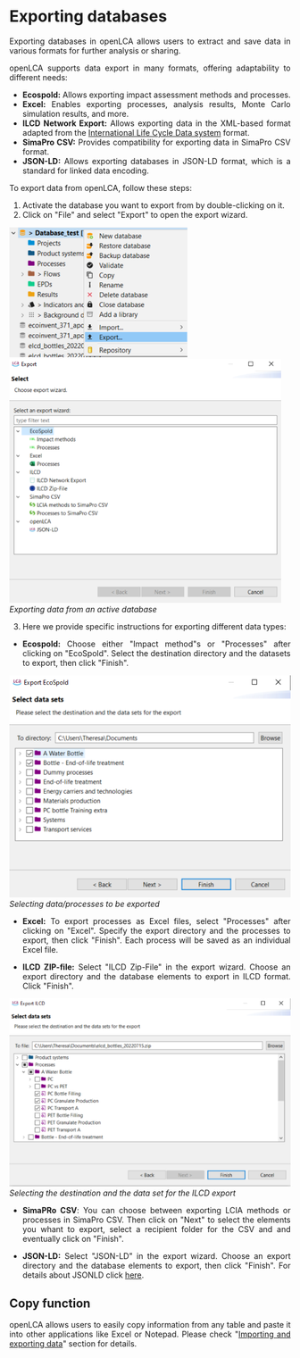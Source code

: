 # Exporting databases

<div style='text-align: justify;'>

Exporting databases in openLCA allows users to extract and save data in various formats for further analysis or sharing.

openLCA supports data export in many formats, offering adaptability to different needs:

- **Ecospold:** Allows exporting impact assessment methods and processes.
- **Excel:** Enables exporting processes, analysis results, Monte Carlo simulation results, and more. 
- **ILCD Network Export:** Allows exporting data in the XML-based format adapted from the [International Life Cycle Data system](<https://eplca.jrc.ec.europa.eu/LCDN/developerILCDDataFormat.xhtml>) format.
- **SimaPro CSV:** Provides compatibility for exporting data in SimaPro CSV format.
- **JSON-LD:** Allows exporting databases in JSON-LD format, which is a standard for linked data encoding.

To export data from openLCA, follow these steps:

1. Activate the database you want to export from by double-clicking on it.
2. Click on "File" and select "Export" to open the export wizard.

![](../media/export_data.png)  
![](../media/export_wizard.png)  
_Exporting data from an active database_

3. Here we provide specific instructions for exporting different data types:

- **Ecospold:** Choose either "Impact method"s or "Processes" after clicking on
"EcoSpold". Select the destination directory and the datasets to export, then click "Finish".

![](../media/export_ecospold_process.png)  
_Selecting data/processes to be exported_

- **Excel:** To export processes as Excel files, select "Processes" after clicking on "Excel". Specify the export directory and the processes to export, then click "Finish". Each process will be saved as an individual Excel file.

- **ILCD ZIP-file:** Select "ILCD Zip-File" in the export wizard. Choose an export directory and the database elements to export in ILCD format. Click "Finish".

![](../media/export_ilcd.png)  
_Selecting the destination and the data set for the ILCD export_ 

- **SimaPRo CSV**: You can choose between exporting LCIA methods or processes in SimaPro CSV. Then click on "Next" to select the elements you whant to export, select a recipient folder for the CSV and and eventually click on "Finish".

- **JSON-LD:** Select "JSON-LD" in the export wizard. Choose an export directory and the database elements to export, then click "Finish". For details about JSONLD click [here](<https://www.greendelta.com/wp-content/uploads/2017/03/LCA_XV_JSON-LD_final.pdf>).

## Copy function

openLCA allows users to easily copy information from any table and paste it into other applications like Excel or Notepad. Please check "[Importing and exporting data](../cheat/import_export.md)" section for details.


</div>